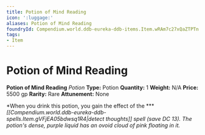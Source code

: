 ```yaml
---
title: Potion of Mind Reading
icon: ':luggage:'
aliases: Potion of Mind Reading
foundryId: Compendium.world.ddb-eureka-ddb-items.Item.wRAm7c27xQaZTPTn
tags:
- Item
---
```


# Potion of Mind Reading

**Potion of Mind Reading**
_Potion_
**Type:** Potion
**Quantity:** 1
**Weight:** N/A
**Price:** 5500 gp
**Rarity:** Rare
**Attunement:** None

*When you drink this potion, you gain the effect of the ****[[Compendium.world.ddb-eureka-ddb-spells.Item.gVFjEA05bdwsq1R4|detect thoughts]] spell (save DC 13). The potion's dense, purple liquid has an ovoid cloud of pink floating in it.*